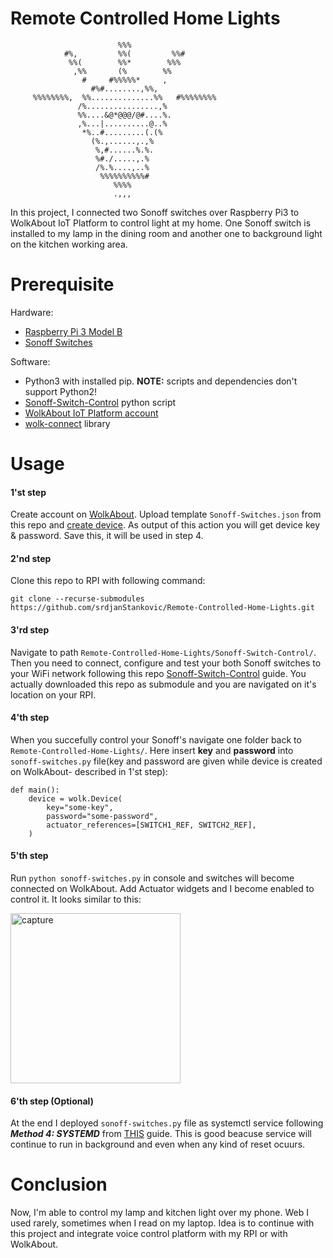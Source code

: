 # Remote Controlled Home Lights
                            %%%                            
                #%,         %%(         %%#                
                 %%(        %%*        %%%                 
                  ,%%       (%        %%                   
                    #     #%%%%%*     ,                    
                      #%#........,%%,                      
         %%%%%%%%,  %%..............%%   #%%%%%%%%         
                   /%................,%                    
                   %%....&@*@@@/@#....%.                   
                   ,%...|..........@..%                    
                    *%..#.........(.(%                     
                      (%.,......,.,%                       
                       %,#......%.%.                       
                       %#./.....,.%                        
                       /%.%....,..%                        
                        %%%%%%%%%%#                        
                           %%%%                           
                           .,,,                            
                                                                                        

In this project, I connected two Sonoff switches over Raspberry Pi3 to WolkAbout IoT Platform to control light at my home. One Sonoff switch is installed to my lamp in the dining room and another one to background light on the kitchen working area.

# Prerequisite

Hardware:
 * [Raspberry Pi 3 Model B](https://www.raspberrypi.org/products/raspberry-pi-3-model-b/)
 * [Sonoff Switches](https://www.sonoff.in/index.php?route=product/product&path=62&product_id=75)

Software:
 * Python3 with installed pip. **NOTE:** scripts and dependencies don't support Python2!
 * [Sonoff-Switch-Control](https://github.com/srdjanStankovic/Sonoff-Switch-Control) python script
 * [WolkAbout IoT Platform account](https://demo.wolkabout.com/#/get-started)
 * [wolk-connect](https://pypi.org/project/wolk-connect/) library

# Usage

#### 1'st step
Create account on [WolkAbout](https://demo.wolkabout.com/#/get-started). Upload template `Sonoff-Switches.json` from this repo and [create device]((https://www.youtube.com/watch?v=QllMw9Tw2ns)). As output of this action you will get device key & password. Save this, it will be used in step 4.

#### 2'nd step
Clone this repo to RPI with following command:

`git clone --recurse-submodules https://github.com/srdjanStankovic/Remote-Controlled-Home-Lights.git`

#### 3'rd step
Navigate to path `Remote-Controlled-Home-Lights/Sonoff-Switch-Control/`. Then you need to connect, configure and test your both Sonoff switches to your WiFi network following this repo [Sonoff-Switch-Control](https://github.com/srdjanStankovic/Sonoff-Switch-Control) guide. You actually downloaded this repo as submodule and you are navigated on it's location on your RPI.

#### 4'th step
When you succefully control your Sonoff's navigate one folder back to `Remote-Controlled-Home-Lights/`. Here insert **key** and **password** into `sonoff-switches.py` file(key and password are given while device is created on WolkAbout- described in 1'st step):
```
def main():
    device = wolk.Device(
        key="some-key",
        password="some-password",
        actuator_references=[SWITCH1_REF, SWITCH2_REF],
    )
```

#### 5'th step
Run `python sonoff-switches.py` in console and switches will become connected on WolkAbout.
Add Actuator widgets and I become enabled to control it. It looks similar to this:

<img width="272" alt="capture" src="https://user-images.githubusercontent.com/8199494/51498816-403e4c00-1dc8-11e9-9b69-c41bc9acaf73.PNG">

#### 6'th step (Optional)
At the end I deployed `sonoff-switches.py` file as systemctl service following ***Method 4: SYSTEMD*** from [THIS](https://www.dexterindustries.com/howto/run-a-program-on-your-raspberry-pi-at-startup/) guide. This is good beacuse service will continue to run in background and even when any kind of reset ocuurs.


# Conclusion
Now, I'm able to control my lamp and kitchen light over my phone. Web I used rarely, sometimes when I read on my laptop.
Idea is to continue with this project and integrate voice control platform with my RPI or with WolkAbout.
